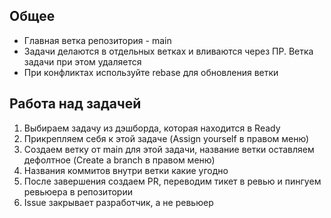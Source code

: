 ## Общее

- Главная ветка репозитория - main
- Задачи делаются в отдельных ветках и вливаются через ПР. Ветка задачи при этом удаляется
- При конфликтах используйте rebase для обновления ветки

## Работа над задачей

1. Выбираем задачу из дэшборда, которая находится в Ready
2. Прикрепляем себя к этой задаче (Assign yourself в правом меню)
3. Создаем ветку от main для этой задачи, название ветки оставляем дефолтное (Create a branch в правом меню)
4. Названия коммитов внутри ветки какие угодно
5. После завершения создаем PR, переводим тикет в ревью и пингуем ревьюера в репозитории
6. Issue закрывает разработчик, а не ревьюер
